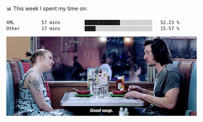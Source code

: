 📊 This week I spent my time on:
<!--START_SECTION:waka-->

```text
XML          57 mins         █████████████░░░░░░░░░░░░   52.23 %
Other        17 mins         ████░░░░░░░░░░░░░░░░░░░░░   15.57 %
```

<!--END_SECTION:waka-->


![](goodSoup.gif)
